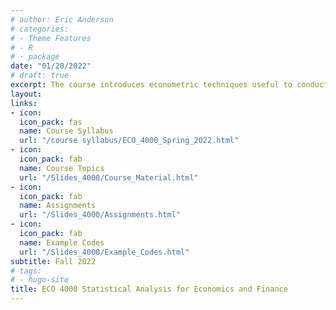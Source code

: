 ```yaml
---
# author: Eric Anderson
# categories:
# - Theme Features
# - R
# - package
date: "01/20/2022"
# draft: true
excerpt: The course introduces econometric techniques useful to conduct empirical analysis in economics and finance. The purpose of the course is to enable the student to master the concepts and be able to complete an independent empirical project. 
layout: 
links:
- icon: 
  icon_pack: fas
  name: Course Syllabus
  url: "/course syllabus/ECO_4000_Spring_2022.html"
- icon: 
  icon_pack: fab
  name: Course Topics
  url: "/Slides_4000/Course_Material.html"
- icon: 
  icon_pack: fab
  name: Assignments
  url: "/Slides_4000/Assignments.html"
- icon: 
  icon_pack: fab
  name: Example Codes
  url: "/Slides_4000/Example_Codes.html"
subtitle: Fall 2022
# tags:
# - hugo-site
title: ECO 4000 Statistical Analysis for Economics and Finance
---
```


<!--
![Formspree Logo](formspree-logo.png)

## [Formspree](https://formspree.io) makes it easy to receive submissions from HTML forms on your static website.

---

### Functional Form

This theme has a **form-to-email** feature built in, thanks to the simple Formspree integration. All you need to activate the form is a valid recipient email address saved in the front matter of the form
(`/content/forms/contact.md`). Of course, the example shown below (`your@email.here`) must not be used. Please use your actual email address.

```toml
# please replace with a valid Formspree form id or email address
formspree_form_id: your@email.here
```

Update that file and you're ready to begin receiving submissions. Just submit
the active form for the first time, and complete the email address verification
step with Formspree, and your contact form is live. The next time someone
fills it out, the submission will land in your inbox.

### Multiple Layouts

The files included with the theme have a contact page ready for copy/paste, or
you can type `hugo new forms/contact.md` and you're off to the races. There are two
layouts for `forms` – `split-right`, and `split-left` – you guessed it, one puts
the form on the right and the other on the left. You just fill out the front
matter, and the rest is automatic.

```toml
# layout options: split-right or split-left
layout: split-right
```

![Contact Form Split Right Layout Screenshot](built-in-contact-form-screenshot.png)

Both layouts display the page title and description opposite the form, and you
can also choose to show your social icon links if you have those configured in
the `config.toml` file.-->
